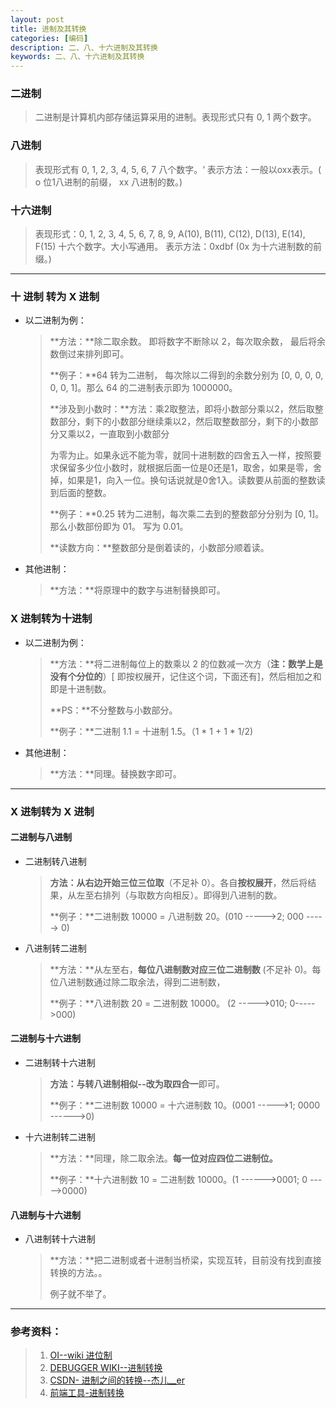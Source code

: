 ```yaml
---
layout: post
title: 进制及其转换
categories: [编码]
description: 二、八、十六进制及其转换
keywords: 二、八、十六进制及其转换
---
```

### 二进制

>二进制是计算机内部存储运算采用的进制。表现形式只有 0, 1 两个数字。

### 八进制

> 表现形式有 0, 1, 2, 3, 4, 5, 6, 7 八个数字。‘
> 表示方法：一般以oxx表示。( o 位1八进制的前缀， xx 八进制的数。)

### 十六进制

>表现形式：0, 1, 2, 3, 4, 5, 6, 7, 8, 9, A(10), B(11), C(12), D(13), E(14), F(15) 十六个数字。大小写通用。
>表示方法：0xdbf   (0x 为十六进制数的前缀。)

___

### 十 进制 转为 X 进制

* 以二进制为例：

  > **方法：**除二取余数。 即将数字不断除以 2，每次取余数， 最后将余数倒过来排列即可。
  >
  > **例子：**64 转为二进制， 每次除以二得到的余数分别为 [0, 0, 0, 0, 0, 0, 1]。那么 64 的二进制表示即为 1000000。
  >
  > **涉及到小数时：**方法：乘2取整法，即将小数部分乘以2，然后取整数部分，剩下的小数部分继续乘以2，然后取整数部分，剩下的小数部分又乘以2，一直取到小数部分
  >
  > 为零为止。如果永远不能为零，就同十进制数的四舍五入一样，按照要求保留多少位小数时，就根据后面一位是0还是1，取舍，如果是零，舍掉，如果是1，向入一位。换句话说就是0舍1入。读数要从前面的整数读到后面的整数。
  >
  > **例子：**0.25 转为二进制，每次乘二去到的整数部分分别为 [0, 1]。那么小数部份即为 01。 写为 0.01。
  >
  > **读数方向：**整数部分是倒着读的，小数部分顺着读。

* 其他进制：

  > **方法：**将原理中的数字与进制替换即可。

### X 进制转为十进制

* 以二进制为例：

  > **方法：**将二进制每位上的数乘以 2 的位数减一次方（**注：数学上是没有个分位的**）[ 即按权展开，记住这个词，下面还有]，然后相加之和即是十进制数。
  >
  > **PS：**不分整数与小数部分。
  >
  > **例子：**二进制 1.1 = 十进制 1.5。（1 * 1 + 1 * 1/2)

* 其他进制：

  > **方法：**同理。替换数字即可。

____

### X 进制转为 X 进制

#### 二进制与八进制

* 二进制转八进制

  > **方法：**从右边开始**三位三位取**（不足补 0）。各自**按权展开**，然后将结果，从左至右排列（与取数方向相反）。即得到八进制的数。
  >
  > **例子：**二进制数 10000 = 八进制数 20。(010 ----->2;  000 -----> 0)

* 八进制转二进制

  > **方法：**从左至右，**每位八进制数对应三位二进制数** (不足补 0)。每位八进制数通过除二取余法，得到二进制数，
  >
  > **例子：**八进制数 20 = 二进制数 10000。 (2 ----->010;  0----->000)

#### 二进制与十六进制

* 二进制转十六进制

  > **方法：**与转八进制相似--改为**取四合一**即可。
  >
  > **例子：**二进制数 10000 = 十六进制数 10。(0001 ----->1;  0000 ------>0)

* 十六进制转二进制

  > **方法：**同理，除二取余法。**每一位对应四位二进制位。**
  >
  > **例子：**十六进制数 10 = 二进制数 10000。(1 ------>0001; 0 ----->0000)

#### 八进制与十六进制

* 八进制转十六进制

  > **方法：**把二进制或者十进制当桥梁，实现互转，目前没有找到直接转换的方法。。
  >
  > 例子就不举了。

____

### 参考资料：

>1. <a href="https://oi-wiki.org/math/base/">OI--wiki 进位制</a>
>2. <a href="https://www.debugger.wiki/article/html/1564713966650975">DEBUGGER WIKI--进制转换</a>
>3. <a href="https://blog.csdn.net/weixin_42167759/article/details/85604546">CSDN- 进制之间的转换--杰儿__er</a>
>4. <a href="https://www.sojson.com/hexconvert.html">前端工具-进制转换</a>





